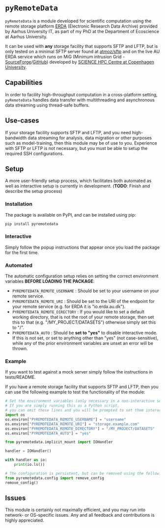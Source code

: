 # `pyRemoteData`
`pyRemoteData` is a module developed for scientific computation using the remote storage platform [ERDA](https://erda.au.dk/) (Electronic Research Data Archive) provided by Aarhus University IT, as part of my PhD at the Department of Ecoscience at Aarhus University.

It can be used with **any** storage facility that supports SFTP and LFTP, but is only tested on a minimal SFTP server found at [atmoz/sftp](https://hub.docker.com/r/atmoz/sftp) and on the live AU ERDA service which runs on MiG (Minimum intrusion Grid - [SourceForge](https://sourceforge.net/projects/migrid/)/[GitHub](https://github.com/ucphhpc/migrid-sync)) developed by [SCIENCE HPC Centre at Copenhagen University](https://science.ku.dk/english/research/research-e-infrastructure/science-hpc-centre/).

## Capabilities
In order to facility high-throughput computation in a cross-platform setting, `pyRemoteData` handles data transfer with multithreading and asynchronous data streaming using thread-safe buffers.

## Use-cases
If your storage facility supports SFTP and LFTP, and you need high-bandwidth data streaming for analysis, data migration or other purposes such as model-training, then this module may be of use to you.
Experience with SFTP or LFTP is not necessary, but you must be able to setup the required SSH configurations.

## Setup
A more user-friendly setup process, which facilitates both automated as well as interactive setup is currently in development. (**TODO**: Finish and describe the setup process)

### Installation
The package is available on PyPI, and can be installed using pip:
```bash
pip install pyremotedata
```

### Interactive
Simply follow the popup instructions that appear once you load the package for the first time.

### Automated
The automatic configuration setup relies on setting the correct environment variables **BEFORE LOADING THE PACKAGE**:

* `PYREMOTEDATA_REMOTE_USERNAME` : Should be set to your username on your remote service.
* `PYREMOTEDATA_REMOTE_URI` : Should be set to the URI of the endpoint for your remote service (e.g. for ERDA it is "io.erda.au.dk").
* `PYREMOTEDATA_REMOTE_DIRECTORY` : If you would like to set a default working directory, that is not the root of your remote storage, then set this to that (e.g. "/MY_PROJECT/DATASETS") otherwise simply set this to "/".
* `PYREMOTEDATA_AUTO` : Should be **set to "yes"** to disable interactive mode. If this is not set, or set to anything other than "yes" (not case-sensitive), while any of the prior environment variables are unset an error will be thrown.

### Example
If you want to test against a mock server simply follow the instructions in tests/README.

If you have a remote storage facility that supports SFTP and LFTP, then you can use the following example to test the functionality of the module:
```python
# Set the environment variables (only necessary in a non-interactive setting)
# If you are simply running this as a Python script, 
# you can omit these lines and you will be prompted to set them interactively
import os
os.environ["PYREMOTEDATA_REMOTE_USERNAME"] = "username"
os.environ["PYREMOTEDATA_REMOTE_URI"] = "storage.example.com"
os.environ["PYREMOTEDATA_REMOTE_DIRECTORY"] = "/MY_PROJECT/DATASETS"
os.environ["PYREMOTEDATA_AUTO"] = "yes"

from pyremotedata.implicit_mount import IOHandler

handler = IOHandler()

with handler as io:
    print(io.ls())

# The configuration is persistent, but can be removed using the following:
from pyremotedata.config import remove_config
remove_config()
```

## Issues
This module is certainly not maximally efficient, and you may run into network- or OS-specific issues. Any and all feedback and contributions is highly appreciated.